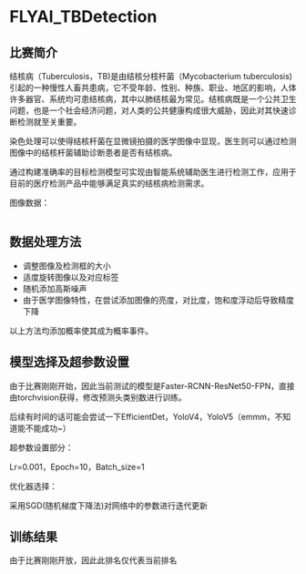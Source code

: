 # FLYAI_TBDetection

## 比赛简介

结核病（Tuberculosis，TB)是由结核分枝杆菌（Mycobacterium tuberculosis) 引起的一种慢性人畜共患病，它不受年龄、性别、种族、职业、地区的影响，人体许多器官、系统均可患结核病，其中以肺结核最为常见。结核病既是一个公共卫生问题，也是一个社会经济问题，对人类的公共健康构成很大威胁，因此对其快速诊断检测就至关重要。

染色处理可以使得结核杆菌在显微镜拍摄的医学图像中显现，医生则可以通过检测图像中的结核杆菌辅助诊断患者是否有结核病。

通过构建准确率的目标检测模型可实现由智能系统辅助医生进行检测工作，应用于目前的医疗检测产品中能够满足真实的结核病检测需求。

图像数据：

![]()

## 数据处理方法

- 调整图像及检测框的大小
- 适度旋转图像以及对应标签
- 随机添加高斯噪声
- 由于医学图像特性，在尝试添加图像的亮度，对比度，饱和度浮动后导致精度下降

以上方法均添加概率使其成为概率事件。

## 模型选择及超参数设置

由于比赛刚刚开始，因此当前测试的模型是Faster-RCNN-ResNet50-FPN，直接由torchvision获得，修改预测头类别数进行训练。

后续有时间的话可能会尝试一下EfficientDet，YoloV4，YoloV5（emmm，不知道能不能成功~）

超参数设置部分：

Lr=0.001，Epoch=10，Batch_size=1

优化器选择：

采用SGD(随机梯度下降法)对网络中的参数进行迭代更新

## 训练结果

由于比赛刚刚开放，因此此排名仅代表当前排名

![]()